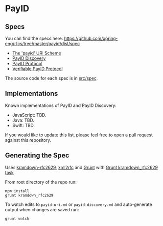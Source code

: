 # PayID

## Specs

You can find the specs here: https://github.com/xpring-eng/rfcs/tree/master/payid/dist/spec

* [The 'payid' URI Scheme](https://github.com/xpring-eng/rfcs/blob/master/payid/dist/spec/payid-uri.txt)
* [PayID Discovery](https://github.com/xpring-eng/rfcs/blob/master/payid/dist/spec/payid-discovery.txt)
* [PayID Protocol](https://github.com/payid-org/rfcs/blob/master/payid/dist/spec/payid-protocol.txt)
* [Verifiable PayID Protocol](https://github.com/payid-org/rfcs/blob/master/payid/dist/spec/verifiable-payid-protocol.txt)

The source code for each spec is in [src/spec](https://github.com/xpring-eng/rfcs/tree/master/payid/src/spec).

## Implementations

Known implementations of PayID and PayID Discovery:

* JavaScript: TBD.
* Java: TBD.
* Swift: TBD.

If you would like to update this list, please feel free to open a pull request against this repository.

## Generating the Spec

Uses [kramdown-rfc2629](https://github.com/cabo/kramdown-rfc2629/), [xml2rfc](http://xml2rfc.ietf.org/) and [Grunt](http://gruntjs.com/) with [Grunt kramdown_rfc2629 task](https://github.com/hildjj/grunt-kramdown-rfc2629/)

From root directory of the repo run:

    npm install
    grunt kramdown_rfc2629
   
To watch edits to `payid-uri.md` or `payid-discovery.md` and auto-generate output when changes are saved run:

    grunt watch
    
